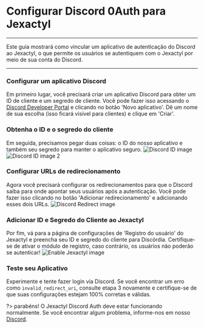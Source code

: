 # Configurar Discord 0Auth para Jexactyl

***

Este guia mostrará como vincular um aplicativo de autenticação do Discord ao Jexactyl, o que permite
os usuários se autentiquem com o Jexactyl por meio de sua conta do Discord.

***

### Configurar um aplicativo Discord

Em primeiro lugar, você precisará criar um aplicativo Discord para obter um ID de cliente e um segredo de cliente.
Você pode fazer isso acessando o [Discord Developer Portal](https://discord.com/developers)
e clicando no botão 'Novo aplicativo'. Dê um nome de sua escolha (isso ficará visível para
clientes) e clique em 'Criar'.

### Obtenha o ID e o segredo do cliente

Em seguida, precisamos pegar duas coisas: o ID do nosso aplicativo e também seu segredo para manter o aplicativo seguro.
![Discord ID image](../../public/images/discord_id.png)
![Discord ID image 2](../../public/images/discord_id_2.png)

### Configurar URLs de redirecionamento

Agora você precisará configurar os redirecionamentos para que o Discord saiba para onde apontar seus usuários após a autenticação.
Você pode fazer isso clicando no botão 'Adicionar redirecionamento' e adicionando esses dois URLs.
![Discord Redirect image](../../public/images/discord_redirect.png)

### Adicionar ID e Segredo do Cliente ao Jexactyl

Por fim, vá para a página de configurações de 'Registro do usuário' do Jexactyl e preencha seu ID e segredo do cliente
para Discórdia. Certifique-se de ativar o módulo de registro, caso contrário, os usuários não poderão se autenticar!
![Enable Jexactyl image](../../public/images/discord_jexactyl.png)

### Teste seu Aplicativo

Experimente e tente fazer login via Discord. Se você encontrar um erro como `invalid_redirect_uri`, consulte
etapa 3 novamente e certifique-se de que suas configurações estejam 100% corretas e válidas.

?>
parabéns! O Jexactyl Discord Auth deve estar funcionando normalmente.
Se você encontrar algum problema, informe-nos em nosso [Discord](discord.gg/8r7n7mU33R).
